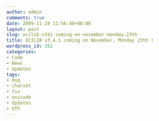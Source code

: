 ```yaml
---
author: admin
comments: true
date: 2009-11-20 11:56:48+00:00
layout: post
slug: ocilib-v341-coming-on-november-monday-23th
title: OCILIB v3.4.1 coming on November, Monday 23th !
wordpress_id: 352
categories:
- Code
- News
- Updates
tags:
- bug
- charset
- fix
- unicode
- Updates
- UTF
---
```



